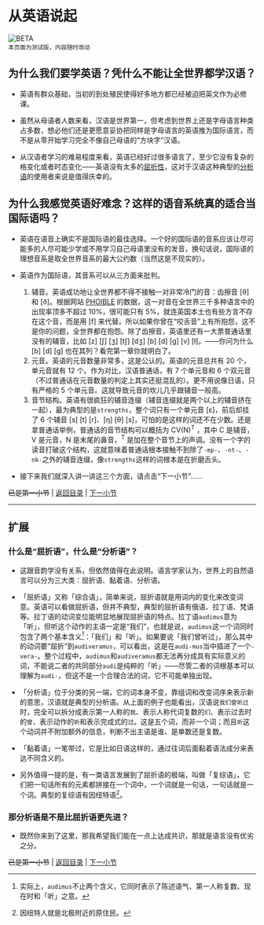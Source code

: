 # 从英语说起

![BETA](https://placehold.co/200x30/27f/fff.png?text=BETA)\
`本页面为测试版，内容随时改动`

## 为什么我们要学英语？凭什么不能让全世界都学汉语？

- 英语有群众基础，当初的到处殖民使得好多地方都已经被迫把英文作为必修课。

- 虽然从母语者人数来看，汉语是世界第一，但考虑到世界上还是字母语言种类占多数，想必他们还是更愿意妥协把同样是字母语言的英语推为国际语言，而不是从零开始学习完全不像自己母语的“方块字”汉语。

- 从汉语者学习的难易程度来看，英语已经好过很多语言了，至少它没有复杂的格变化或者时态变化——英语没有太多的[屈折性](#什么是屈折语什么是分析语)，这对于汉语这种典型的[分析语](#什么是屈折语什么是分析语)的使用者来说是值得庆幸的。

## 为什么我感觉英语好难念？这样的语音系统真的适合当国际语吗？

- 英语在语音上确实不是国际语的最佳选择。一个好的国际语的音系应该让尽可能多的人尽可能少学或不用学习自己母语里没有的发音，换句话说，国际语的理想音系是取全世界音系的最大公约数（当然这是不现实的）。

- 英语作为国际语，其音系可以从三方面来批判。
    1. 辅音。英语成功地让全世界都不得不接触一对非常冷门的音：齿擦音 [θ] 和 [ð]。根据网站 [PHOIBLE](https://phoible.org) 的数据，这一对音在全世界三千多种语言中的出现率顶多不超过 10%，很可能只有 5%，就连英国本土也有些方言不存在这个音，而是用 [f] 来代替。所以如果你曾在“咬舌音”上有所抱怨，这不是你的问题，全世界都在抱怨。除了齿擦音，英语里还有一大票普通话里没有的辅音，比如 [z] [ʃ] [ʒ] [tʃ] [dʒ] [b] [d] [g] [v] [ɫ]。——你问为什么 [b] [d] [g] 也在其列？看完第一章你就明白了。
    2. 元音。英语的元音数量非常多，这是公认的。英语的元音总共有 20 个，单元音就有 12 个。作为对比，汉语普通话，有 7 个单元音和 6 个双元音（不过普通话在元音数量的判定上其实还挺混乱的）。更不用说像日语，只有严格的 5 个单元音。这就导致元音的坎儿几乎跟辅音一般高。
    3. 音节结构。英语有很疯狂的辅音连缀（辅音连缀就是两个以上的辅音挤在一起），最为典型的是`strengths`，整个词只有一个单元音 [ɛ]，前后却挂了 6 个辅音 [s] [t] [r]、[ŋ] [θ] [s]，可怕的是这样的词还不在少数。还是拿普通话举例，普通话的音节结构可以概括为 CV(N)<sup>T</sup> ，其中 C 是辅音，V 是元音，N 是末尾的鼻音，<sup>T</sup> 是加在整个音节上的声调。没有一个字的读音打破这个结构，这就意味着普通话根本接触不到除了`-mp-`、`-nt-`、`-nk-`之外的辅音连缀，像`strengths`这样的词根本是在折磨舌头。

- 接下来我们就深入讲一讲这三个方面，请点击“下一小节”……

~~已是第一小节~~ | [返回目录](../README.md) | [下一小节](consonants-and-vowels.md)

---

## 扩展

### 什么是“屈折语”，什么是“分析语”？

- 这跟音韵学没有关系，但依然值得在此说明。语言学家认为，世界上的自然语言可以分为三大类：屈折语、黏着语、分析语。

- 「屈折语」又称「综合语」，简单来说，屈折语就是用词内的变化来改变词意。英语可以看做屈折语，但并不典型，典型的屈折语有俄语、拉丁语、梵语等。拉丁语的动词变位能明显地展现屈折语的特点。拉丁语`audimus`意为「听」，但听这个动作的主语一定是“我们”，也就是说，`audimus`这一个词同时包含了两个基本含义[^1]：「我们」和「听」。如果要说「我们曾听过」，那么其中的动词要“屈折”到`audiveramus`，可以看出，这是在`audi-mus`当中插进了一个`-vera-`。整个过程中，`audimus`和`audiveramus`都无法再分成具有实际意义的词，不能说二者的共同部分`audi`是纯粹的「听」——尽管二者的词根基本可以理解为`audi-`，但这不是一个合理合法的词，它不可能单独出现。

- 「分析语」位于分类的另一端，它的词本身不变，靠组词和改变词序来表示新的意思，汉语就是典型的分析语。从上面的例子也能看出，汉语说`我们曾听过`时，完全可以拆分成表示第一人称的`我`、表示人称代词复数的`们`、表示过去时的`曾`、表示动作的`听`和表示完成式的`过`。这是五个词，而非一个词；而且`听`这个动词并不附加额外的信息，判断不出主语是谁、是单数还是复数。

- 「黏着语」一笔带过，它是比如日语这样的，通过往词后面黏着语法成分来表达不同含义的。

- 另外值得一提的是，有一类语言发展到了屈折语的极端，叫做「复综语」，它们把一句话所有的元素都拼接在一个词中，一个词就是一句话，一句话就是一个词。典型的复综语有因纽特语[^2]。

### 那分析语是不是比屈折语更先进？

- 既然你来到了这里，那我希望我们能在一点上达成共识，那就是语言没有优劣之分。

~~已是第一小节~~ | [返回目录](../README.md) | [下一小节](consonants-and-vowels.md)

[^1]: 实际上，`audimus`不止两个含义，它同时表示了陈述语气、第一人称复数、现在时和「听」之意。
[^2]: 因纽特人就是北极附近的原住民。
